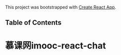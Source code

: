 This project was bootstrapped with [Create React App](https://github.com/facebookincubator/create-react-app).

## Table of Contents

# 慕课网imooc-react-chat